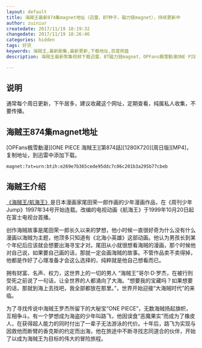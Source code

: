 ```yaml
---
layout: default
title: 海贼王最新874集magnet地址（迅雷、BT种子、磁力链magnet），持续更新中
author: zuiniur
createdate: 2017/11/19 18:19:32
changedate: 2017/11/19 18:26:46
categories: hidden
tags: 好货
keywords: 海贼王,最新剧集,最新更新,下载地址,百度网盘
description: 海贼王最新聚集视频下载迅雷、BT磁力链magnet，OPFans楓雪動漫ONE PIECE 海賊王第874話1280X720周日版.MP4

---
```


## 说明

通常每个周日更新，下午居多，建议收藏这个网址，定期查看，纯属私人收集，不要传播。

## 海贼王874集magnet地址

[OPFans楓雪動漫][ONE PIECE 海賊王][第874話][1280X720][周日版][MP4]，复制地址，到迅雷中添加下载。

	magnet:?xt=urn:btih:e269e7b365cede95ddc7c06c201b3a295b77cbeb

## 海贼王介绍

[《海贼王/航海王》](https://baike.baidu.com/item/%E8%88%AA%E6%B5%B7%E7%8E%8B/75861?fromtitle=%E6%B5%B7%E8%B4%BC%E7%8E%8B&fromid=8904&fr=aladdin)是日本漫画家尾田荣一郎作画的少年漫画作品，在《周刊少年Jump》1997年34号开始连载。改编的电视动画《航海王》于1999年10月20日起在富士电视台首播。

创作海贼故事是尾田荣一郎长久以来的梦想，他小时候一直很好奇为什么没有什么漫画以海贼为主题，他顶多只知道有《北海小英雄》这部动画。他认为男孩长到某个年纪后应该就会想要出海寻宝才对。尾田从小就很想看海贼的漫画，那个时候他对自己说，如果要自己画的话，那就一定会画海贼的故事。不管作品卖不卖得掉，他都是作好了心理准备才会这么选择的，纯粹就是他自己想看而已。

拥有财富、名声、权力，这世界上的一切的男人 “海贼王”哥尔·D·罗杰，在被行刑受死之前说了一句话，让全世界的人都涌向了大海。“想要我的宝藏吗？如果想要的话，那就到海上去找吧，我全部都放在那里。”，世界开始迎接“大海贼时代”的来临。

为了寻找传说中海贼王罗杰所留下的大秘宝“ONE PIECE”，无数海贼扬起旗帜，互相争斗。有一个梦想成为海盗的少年叫路飞，他因误食“恶魔果实”而成为了橡皮人，在获得超人能力的同时付出了一辈子无法游泳的代价。十年后，路飞为实现与因救他而断臂的香克斯的约定而出海，他在旅途中不断寻找志同道合的伙伴，开始了以成为海贼王为目标的伟大的冒险旅程。
